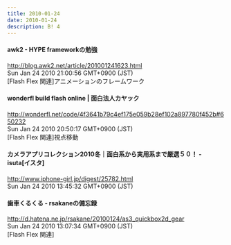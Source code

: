 ```yaml
---
title: 2010-01-24
date: 2010-01-24
description: B! 4
---
```


#### awk2 - HYPE frameworkの勉強
http://blog.awk2.net/article/201001241623.html<br>
Sun Jan 24 2010 21:00:56 GMT+0900 (JST)<br>
[Flash Flex 関連]アニメーションのフレームワーク


#### wonderfl build flash online | 面白法人カヤック
http://wonderfl.net/code/4f3641b79c4ef175e059b28ef102a897780f452b#650232<br>
Sun Jan 24 2010 20:50:17 GMT+0900 (JST)<br>
[Flash Flex 関連]視点移動


#### カメラアプリコレクション2010冬｜面白系から実用系まで厳選５０！ - isuta[イスタ]
http://www.iphone-girl.jp/digest/25782.html<br>
Sun Jan 24 2010 13:45:32 GMT+0900 (JST)<br>


#### 歯車くるくる - rsakaneの備忘録
http://d.hatena.ne.jp/rsakane/20100124/as3_quickbox2d_gear<br>
Sun Jan 24 2010 13:07:34 GMT+0900 (JST)<br>
[Flash Flex 関連]


